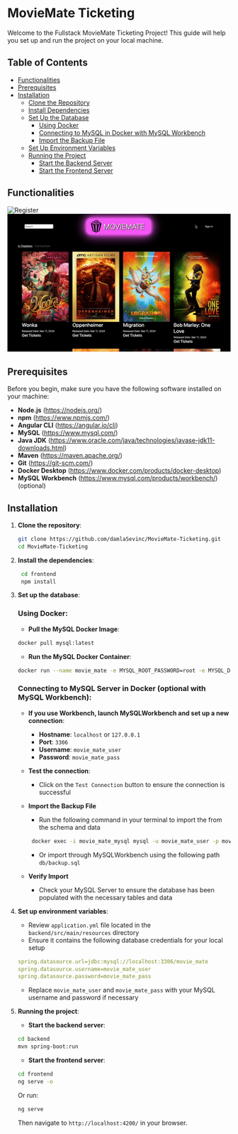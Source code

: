 # MovieMate Ticketing

Welcome to the Fullstack MovieMate Ticketing Project! This guide will help you set up and run the project on your local machine.

## Table of Contents
- [Functionalities](#functionalities)
- [Prerequisites](#prerequisites)
- [Installation](#installation)
  - [Clone the Repository](#1-clone-the-repository)
  - [Install Dependencies](#2-install-the-dependencies)
  - [Set Up the Database](#3-set-up-the-database)
    - [Using Docker](#using-docker)
    - [Connecting to MySQL in Docker with MySQL Workbench](#connecting-to-mysql-in-docker-with-mysql-workbench)
    - [Import the Backup File](#import-the-backup-file)
  - [Set Up Environment Variables](#4-set-up-environment-variables)
  - [Running the Project](#5-running-the-project)
    - [Start the Backend Server](#start-the-backend-server)
    - [Start the Frontend Server](#start-the-frontend-server)

## Functionalities

![Register](frontend/src/assets/register.gif)
![Sign In](frontend/src/assets/sign_in.gif)

## Prerequisites

Before you begin, make sure you have the following software installed on your machine:
- **Node.js** (https://nodejs.org/)
- **npm** (https://www.npmjs.com/)
- **Angular CLI** (https://angular.io/cli)
- **MySQL** (https://www.mysql.com/)
- **Java JDK** (https://www.oracle.com/java/technologies/javase-jdk11-downloads.html)
- **Maven** (https://maven.apache.org/)
- **Git** (https://git-scm.com/)
- **Docker Desktop** (https://www.docker.com/products/docker-desktop)
- **MySQL Workbench** (https://www.mysql.com/products/workbench/) (optional)

## Installation

1. **Clone the repository**:
    ```bash
    git clone https://github.com/damlaSevinc/MovieMate-Ticketing.git
    cd MovieMate-Ticketing
    ```

2. **Install the dependencies**:
   ```bash
    cd frontend
    npm install
    ```

3. **Set up the database**:

    ### Using Docker:
    - **Pull the MySQL Docker Image**:
    ```bash
    docker pull mysql:latest
    ```
    - **Run the MySQL Docker Container**:
    ```bash
    docker run --name movie_mate -e MYSQL_ROOT_PASSWORD=root -e MYSQL_DATABASE=movie_mate -e MYSQL_USER=movie_mate_user -e MYSQL_PASSWORD=movie_mate_pass -d mysql:latest
    ```

    ### Connecting to MySQL Server in Docker (optional with MySQL Workbench):

    - **If you use Workbench, launch MySQLWorkbench and set up a new connection**:
        - **Hostname**: `localhost` or `127.0.0.1`
        - **Port**: `3306`
        - **Username**: `movie_mate_user`
        - **Password**: `movie_mate_pass`

    - **Test the connection**:
        - Click on the `Test Connection` button to ensure the connection is successful

    - **Import the Backup File**
        - Run the following command in your terminal to import the from the schema and data
        ```bash
         docker exec -i movie_mate_mysql mysql -u movie_mate_user -p movie_mate_pass movie_mate < db/backup.sql
        ```
        - Or import through MySQLWorkbench using the following path `db/backup.sql`

    - **Verify Import**
        - Check your MySQL Server to ensure the database has been populated with the necessary tables and data

4. **Set up environment variables**:
    - Review `application.yml` file located in the `backend/src/main/resources` directory
    - Ensure it contains the following database credentials for your local setup
    ```yaml
    spring.datasource.url=jdbc:mysql://localhost:3306/movie_mate
    spring.datasource.username=movie_mate_user
    spring.datasource.password=movie_mate_pass
    ```
    - Replace `movie_mate_user` and `movie_mate_pass` with your MySQL username and password if necessary

5. **Running the project**:
    - **Start the backend server**:
    ```bash
    cd backend
    mvn spring-boot:run
    ```
    - **Start the frontend server**:
    ```bash
    cd frontend
    ng serve -o
    ```
    Or run:
    ```bash
    ng serve
    ```
    Then navigate to `http://localhost:4200/` in your browser.
